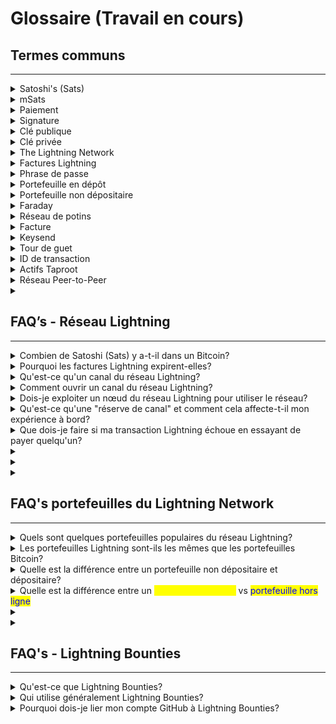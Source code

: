 # Glossaire (Travail en cours)

## Termes communs

***

<details>

<summary>Satoshi's (Sats)</summary>

Un satoshi représente le cent millionième d'un Bitcoin. Dans le réseau Lightning, un satoshi est encore divisible en 1000 morceaux ([millisatoshi](https://docs.lightning.engineering/community-resources/glossary#millisatoshi)). Il est nommé d'après le créateur du Bitcoin, [Satoshi Nakamoto](https://docs.lightning.engineering/community-resources/glossary#satoshi-nakamoto).

</details>

<details>

<summary>mSats</summary>

Les mSats sont chacun le millième d'un satoshi. Un satoshi est l'unité la plus petite pour le bitcoin, mais le réseau Lightning peut effectuer des transactions avec des unités encore plus petites tant que des canaux sont ouverts. Le montant est [arrondi à la baisse](https://github.com/lightningnetwork/lnd/blob/master/lnwire/msat.go#L22-L24) au satoshi le plus proche lorsque le canal est fermé et diffusé à la blockchain pour respecter la limite du bitcoin.

</details>

<details>

<summary>Paiement</summary>

Un paiement est une transaction qui a lieu sur le réseau Lightning. Les paiements sont acheminés par des canaux de paiement Lightning et ne sont pas enregistrés dans la blockchain Bitcoin.

_Crédit: bitcoin.design_

</details>

<details>

<summary>Signature</summary>

Puisqu'une [clé privée](https://bitcoin.design/guide/glossary/#private-key) peut être utilisée pour prouver que le détenteur contrôle une adresse spécifique, elle peut donc autoriser des transactions à partir de cette adresse. On appelle cela une signature numérique.



L'une des activités les plus importantes du réseau Bitcoin est de vérifier que les signatures sont valides.

_Crédit: bitcoin.design_

</details>

<details>

<summary>Clé publique</summary>

La clé publique d'une adresse Bitcoin peut être dérivée de la clé privée. L'adresse elle-même est un hash de la clé publique.

</details>

<details>

<summary>Clé privée</summary>

Chaque adresse Bitcoin a une clé publique et une clé privée correspondante, ensemble elles sont appelées une paire de clés. Si vous avez accès à la clé publique et à la clé privée, vous contrôlez effectivement les fonds de l'adresse. Comme avec les portefeuilles HD, il existe également des paires de clés qui contrôlent des _branches_ dans l'arbre hiérarchique du portefeuille, et tout en haut se trouve la paire de clés étendue (x-pub et x-prv pour faire court) qui contrôle toutes les adresses du portefeuille.

La clé privée est une chaîne de caractères hexadécimaux de 64 (ou 256 si décrite en binaires 1 et 0) générée par l'algorithme de cryptage. Elles ressemblent à quelque chose comme ça en forme hexadécimale :

`5KYZdUEo39z3FPrtuX2QbbwGnNP5zTd7yyr2SC1j299sBCnWjss`

Ou pour la clé privée étendue :

`xprv9zrji5mK3nb4RbuR2ZYFtyzK3gn78KnEzkNP4ZxwwPPwcgQQVZqnjTMAGxmmM3jpmfsthQUtfD9iYPvnaqwejCjcyEswLqEhX4LPKNFUXT5`

_Crédit: bitcoin.design_

</details>

<details>

<summary>The Lightning Network</summary>

Le [réseau Lightning](https://lightning.network/) étend le bitcoin avec des canaux de paiement pour augmenter la vitesse des transactions et réduire les coûts. Il est de plus en plus adopté et accepté comme le moyen préféré d'améliorer l'évolutivité du bitcoin.

_Crédit: bitcoin.design_

</details>

<details>

<summary>Factures Lightning</summary>

Les utilisateurs du réseau Lightning utilisent une facture Lightning pour demander un paiement. Elle est définie par [BOLT 11](https://github.com/lightningnetwork/lightning-rfc/blob/master/11-payment-encoding.md) et comprend un montant à payer, une destination de paiement, et un message facultatif. Contrairement aux adresses Bitcoin, les factures Lightning expirent après un certain temps. Par défaut, cela est réglé à 60 minutes.

_Crédit: bitcoin.design_

</details>

<details>

<summary>Phrase de passe</summary>

Une phrase de passe peut être ajoutée à la [phrase de récupération](https://bitcoin.design/guide/glossary/#recovery-phrase) pour une sécurité supplémentaire. Techniquement, toutes les phrases de récupération ont une phrase de passe. Si elle n'est pas définie par l'utilisateur, une chaîne vide (“”) sera utilisée par défaut. L'utilisation de la phrase de récupération avec ou sans la phrase de passe définie par l'utilisateur permet de récupérer deux portefeuilles DIFFÉRENTS. Les phrases de passe sont parfois appelées le mot de passe, le mot supplémentaire, ou le 13ème/25ème mot.

_Crédit: bitcoin.design_

</details>

<details>

<summary>Portefeuille en dépôt</summary>

Un portefeuille en dépôt est un portefeuille dans lequel les clés privées de l'utilisateur sont détenues par un tiers, tel qu'une plateforme d'échange. Ce tiers a un contrôle total sur les fonds de l'utilisateur, tandis que l'utilisateur n'a que la permission d'envoyer et de recevoir des bitcoins.

Le tiers est responsable de fournir une sauvegarde du portefeuille en cas d'oubli des informations de connexion par l'utilisateur. Un portefeuille en dépôt est soumis aux pratiques de sécurité du tiers, ce qui réduit la responsabilité de l'utilisateur, mais crée un risque accru pour la phrase de récupération et les clés stockées par le portefeuille si le tiers est piraté.

</details>

<details>

<summary>Portefeuille non dépositaire</summary>

Les portefeuilles non dépositaires donnent à l'utilisateur un contrôle total sur ses fonds et les clés privées associées. En utilisant un portefeuille non dépositaire, un utilisateur est sa propre banque ; il peut initier des transactions et est responsable de la sécurité de son portefeuille, y compris de la protection de sa phrase de récupération, qui peut être utilisée pour restaurer son portefeuille s'il est perdu ou compromis.

</details>

<details>

<summary>Faraday</summary>

Faraday est un logiciel d'analyse développé par Lightning Labs qui peut aider à identifier les [besoins en liquidités](https://docs.lightning.engineering/community-resources/glossary#liquidity-management) et les canaux rentables dans un [nœud Lightning](https://docs.lightning.engineering/community-resources/glossary#lightning-network-node).

</details>

<details>

<summary>Réseau de potins</summary>

Le réseau de potins de Lightning est utilisé pour diffuser des informations sur les canaux et les pairs.

</details>

<details>

<summary>Facture</summary>

Pour recevoir des paiements Lightning, le destinataire émet généralement une facture contenant des informations telles qu'une [clé publique](https://docs.lightning.engineering/community-resources/glossary#public-key), un [hash de paiement](https://docs.lightning.engineering/community-resources/glossary#payment-hash), ou un montant de facture et une étiquette. Les factures sont définies dans[ BOLT 11](https://www.bolt11.org/).

</details>

<details>

<summary>Keysend</summary>

Keysend permet aux utilisateurs du réseau Lightning d'envoyer des fonds à la clé publique d'un nœud.

</details>

<details>

<summary>Tour de guet</summary>

Une tour de guet se compose d'un client et d'un serveur. Le client partagera des informations pertinentes à propos des [violations de canal](https://docs.lightning.engineering/community-resources/glossary#channel-breach) avec le serveur, qui interviendra en cas d'observation d'une violation sur la chaîne. Les tours de guet sont nécessaires dans le cas où le client est hors ligne et incapable d'observer lui-même la violation.

</details>

<details>

<summary>ID de transaction</summary>

L'ID de transaction (txid) est le hash d'une transaction Bitcoin. Les canaux sont identifiés par l'ID de transaction de leur transaction de financement.

</details>

<details>

<summary>Actifs Taproot</summary>

Un protocole alimenté par Taproot pour l'émission d'actifs sur Bitcoin qui peuvent être transférés sur le réseau Lightning pour des transactions instantanées, de gros volumes et à faible frais.

Les actifs Taproot (anciennement Taro) est un nouveau protocole alimenté par Taproot pour l'émission d'actifs sur la blockchain Bitcoin qui peuvent être transférés sur le réseau Lightning pour des transactions instantanées, de gros volumes et à faibles frais. Au cœur, Taproot Assets exploite la sécurité et la stabilité du réseau Bitcoin et la vitesse, l'évolutivité et les faibles frais de Lightning.

Aperçu des actifs Taproot :

1. Permet l'émission d'actifs sur la blockchain Bitcoin
2. Exploite Taproot pour la confidentialité et l'évolutivité
3. Les actifs peuvent être déposés dans des canaux Lightning
4. Les actifs peuvent être transférés sur le réseau Lightning existant

</details>

<details>

<summary>Réseau Peer-to-Peer</summary>

Un réseau peer-to-peer est tout système qui ne repose pas sur un leader, dans lequel des connexions sont établies directement entre pairs sans intermédiaires.

</details>

<details>

<summary></summary>



</details>

## FAQ’s - Réseau Lightning

***

<details>

<summary>Combien de Satoshi (Sats) y a-t-il dans un Bitcoin?</summary>

Chacune des 21 millions d'unités de Bitcoin qui existeront peut être encore divisée en 100 000 000 de satoshis.

</details>

<details>

<summary>Pourquoi les factures Lightning expirent-elles?</summary>

Pourquoi les factures expirent-elles? Si les factures n'avaient pas de date d'expiration, les destinataires auraient probablement des problèmes de mémoire/stockage à mesure que le nombre de pré-images stockées localement augmenterait avec chaque tentative de paiement.

_Crédit: bitcoin.design_

</details>

<details>

<summary>Qu'est-ce qu'un canal du réseau Lightning?</summary>

Un canal du réseau Lightning est un canal de paiement peer-to-peer qui permet des transactions instantanées et à faible coût entre deux parties.

</details>

<details>

<summary>Comment ouvrir un canal du réseau Lightning?</summary>

Ouvrez un canal en envoyant une petite quantité de Bitcoin à un autre nœud ou portefeuille, qui sert de dépôt pour le canal.

</details>

<details>

<summary>Dois-je exploiter un nœud du réseau Lightning pour utiliser le réseau?</summary>

Non, vous n'avez pas besoin d'exploiter un nœud pour utiliser le réseau Lightning. Vous pouvez simplement utiliser une application de portefeuille Lightning pour envoyer et recevoir des paiements.

</details>

<details>

<summary>Qu'est-ce qu'une "réserve de canal" et comment cela affecte-t-il mon expérience à bord?</summary>

La réserve de canal est le montant de Bitcoin nécessaire pour ouvrir un canal de paiement. Des réserves plus importantes peuvent rendre plus difficile la recherche de nœuds et l'ouverture de canaux.

</details>

<details>

<summary>Que dois-je faire si ma transaction Lightning échoue en essayant de payer quelqu'un?</summary>

Les transactions du réseau Lightning peuvent échouer pour quelques raisons courantes. La plus fréquente est généralement de ne pas avoir suffisamment de fonds dans votre canal pour couvrir le paiement. Assurez-vous d'avoir suffisamment d'argent sur le compte à partir duquel vous envoyez et n'oubliez pas de tenir compte des frais de réseau (\~2% du montant total que vous essayez d'envoyer).

Un autre problème courant est l'incapacité de la transaction à trouver une route vers le nœud Lightning du destinataire. Si cela se produit, essayez à nouveau quelques minutes plus tard.

Le réseau Lightning est encore en évolution, donc certaines transactions échouées sont normales. Mais ces deux choses - des fonds insuffisants et des problèmes de routage - sont souvent les principales raisons pour lesquelles un paiement Lightning ne passe pas.

</details>

<details>

<summary></summary>



</details>

<details>

<summary></summary>



</details>

<details>

<summary></summary>



</details>

## FAQ's portefeuilles du Lightning Network

***

<details>

<summary>Quels sont quelques portefeuilles populaires du réseau Lightning?</summary>

Quelques portefeuilles du réseau Lightning populaires incluent :

* [Blue Wallet](https://bluewallet.io/)
* [Blink](https://www.blink.sv/)
* [Muun](https://muun.com/)
* [Wallet of Satoshi](https://www.walletofsatoshi.com/)
* [Zeus Wallet](https://zeusln.com/)
* [Breez](https://breez.technology/)

</details>

<details>

<summary>Les portefeuilles Lightning sont-ils les mêmes que les portefeuilles Bitcoin?</summary>

Non, ils ne sont pas tout à fait les mêmes.

Un portefeuille Bitcoin stocke vos Bitcoin et effectue des transactions directement sur le réseau Bitcoin principal. Cependant, avec un portefeuille Lightning, les transactions sont effectuées au-dessus du réseau Bitcoin en utilisant des canaux spécialisés entre deux parties. Ces canaux permettent des transactions hors chaîne que Bitcoin lui-même ne suit pas. Seul l'ouverture et la fermeture de ces canaux sont enregistrées sur le réseau Bitcoin.

En résumé, bien que les deux portefeuilles impliquent le Bitcoin, un portefeuille Lightning utilise des canaux supplémentaires pour faciliter des transactions plus rapides et plus évolutives.

</details>

<details>

<summary>Quelle est la différence entre un portefeuille non dépositaire et dépositaire?</summary>

<mark style="background-color:red;">**Portefeuille non dépositaire:**</mark>\
Un portefeuille non dépositaire vous donne un contrôle total sur votre clé privée et votre phrase de récupération. Cela signifie que vous êtes le seul à pouvoir initier des transactions, garantissant que vos fonds ne peuvent être accessibles qu'avec votre action directe. Cependant, il est important de se rappeler que si vous oubliez ou perdez votre phrase de récupération, les fabricants du portefeuille ne pourront pas vous aider à retrouver l'accès à vos fonds.

<mark style="background-color:orange;">**Portefeuille dépositaire:**</mark>\
D'un autre côté, un portefeuille dépositaire adopte une approche légèrement différente. Dans ce type de portefeuille, vous n'avez pas le contrôle direct de la phrase de récupération. Au lieu de cela, vous vous connectez généralement avec votre email et votre mot de passe. Dans un portefeuille dépositaire, vous devez faire confiance aux fabricants du portefeuille pour sécuriser votre phrase de récupération et votre Bitcoin. Essentiellement, les fabricants du portefeuille ont techniquement le contrôle de vos fonds. De nombreuses plateformes d'échange fournissent des portefeuilles dépositaires dans le cadre de leurs services.

En somme, les portefeuilles non dépositaires vous donnent un contrôle total, tandis que les portefeuilles dépositaires exigent que vous fassiez confiance aux fabricants du portefeuille pour sécuriser vos fonds. Il est important de comprendre la différence et de choisir l'option qui correspond à vos préférences et à votre niveau de confiance.

</details>

<details>

<summary>Quelle est la différence entre un <mark style="color:yellow;">portefeuille en ligne</mark> vs <mark style="color:blue;">portefeuille hors ligne</mark></summary>

Un marqueur\_<mark style="color:yellow;">en ligne</mark>\_ et un marqueur _<mark style="color:blue;">hors ligne</mark>_ décrivent un portefeuille en termes de connexion à l'internet. Là où un <mark style="color:yellow;">portefeuille en ligne</mark> est connecté à l'internet, un <mark style="color:blue;">portefeuille hors ligne</mark> ne l'est pas.

L'idée est qu'un <mark style="color:blue;">portefeuille hors ligne</mark> est moins susceptible d'être volé par un tiers sur l'internet. La plupart des applications de portefeuille logiciel seraient considérées comme <mark style="color:yellow;">en ligne</mark> (bien que certaines puissent être utilisées uniquement pour signer sur un appareil non connecté à l'internet), et la plupart des applications de portefeuille matériel seraient considérées comme <mark style="color:blue;">hors ligne</mark> (bien qu'elles soient parfois connectées pour des raisons de signature).

</details>

<details>

<summary></summary>



</details>

<details>

<summary></summary>



</details>

## FAQ's - Lightning Bounties

***

<details>

<summary>Qu'est-ce que Lightning Bounties?</summary>

Lightning Bounties est une plateforme de récompense pour la détection de bogues Web3 adaptée aux développeurs open-source et au réseau Lightning. Nous offrons une plateforme pour les développeurs, les chasseurs de bogues et les hackers éthiques pour découvrir et signaler les bogues, vulnérabilités et problèmes de sécurité dans les applications et protocoles du réseau Lightning.

Lightning Bounties offre une opportunité à la communauté Lightning de traiter proactivement les éventuelles menaces de sécurité et d'assurer la sécurité et l'intégrité globales du réseau.

La plateforme facilite la divulgation responsable des vulnérabilités et récompense les individus pour leurs efforts dans l'identification et la déclaration des problèmes de sécurité, contribuant finalement à l'amélioration continue et à la stabilité du réseau Lightning.

Grâce à Lightning Bounties, les participants peuvent s'engager dans un effort collaboratif pour renforcer la sécurité de l'écosystème Lightning et contribuer à un réseau plus sûr et plus fiable pour tous les utilisateurs.

</details>

<details>

<summary>Qui utilise généralement Lightning Bounties?</summary>

Lightning Bounties s'adresse à deux groupes principaux : les **développeurs** et les **organisations**.

Les **développeurs** peuvent mettre en valeur leurs compétences, gagner des Bitcoin et contribuer à la croissance de la technologie web3.

Les **organisations** peuvent puiser dans un pool talentueux de développeurs pour améliorer la qualité et la sécurité de leurs projets logiciels.

</details>

<details>

<summary>Pourquoi dois-je lier mon compte GitHub à Lightning Bounties?</summary>

**Lier votre compte GitHub à Lightning Bounties est nécessaire pour plusieurs raisons:**



**TLDR**: \_Lier votre compte GitHub simplifie la chasse aux bugs, favorise la collaboration

</details>
